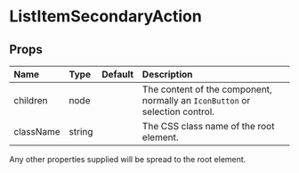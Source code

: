 ListItemSecondaryAction
=======================



Props
-----

| Name | Type | Default | Description |
|:-----|:-----|:--------|:------------|
| children | node |  | The content of the component, normally an `IconButton` or selection control. |
| className | string |  | The CSS class name of the root element. |

Any other properties supplied will be spread to the root element.
